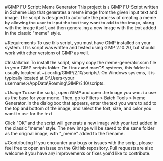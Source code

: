 #GIMP FU-Script: Meme Generator
This project is a GIMP FU-Script written in Scheme Lisp that generates a meme image from the given input text and image. The script is designed to automate the process of creating a meme by allowing the user to input the text they want to add to the image, along with the image itself, and then generating a new image with the text added in the classic "meme" style.

#Requirements
To use this script, you must have GIMP installed on your system. This script was written and tested using GIMP 2.10.20, but should work with other versions of GIMP as well.

#Installation
To install the script, simply copy the meme-generator.scm file to your GIMP scripts folder. On Linux and macOS systems, this folder is usually located at ~/.config/GIMP/2.10/scripts/. On Windows systems, it is typically located at C:\Users\<your username>\AppData\Roaming\GIMP\2.10\scripts\.

#Usage
To use the script, open GIMP and open the image you want to use as the base for your meme. Then, go to Filters > Batch Tools > Meme Generator. In the dialog box that appears, enter the text you want to add to the top and bottom of the image, and select the font, size, and color you want to use for the text.

Click "OK" and the script will generate a new image with your text added in the classic "meme" style. The new image will be saved to the same folder as the original image, with "_meme" added to the filename.

#Contributing
If you encounter any bugs or issues with the script, please feel free to open an issue on the GitHub repository. Pull requests are also welcome if you have any improvements or fixes you'd like to contribute.
